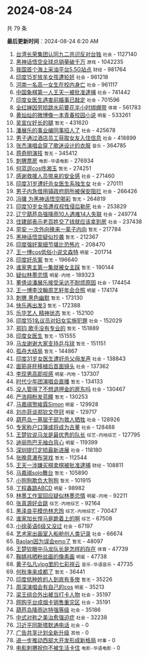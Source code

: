 # 2024-08-24

共 79 条


<!-- BEGIN -->

**最后更新时间**：2024-08-24 6:20 AM
1. [台湾长荣集团认同九二共识反对台独](https://m.weibo.cn/search?containerid=100103type%3D1%26t%3D10%26q%3D%23%E5%8F%B0%E6%B9%BE%E9%95%BF%E8%8D%A3%E9%9B%86%E5%9B%A2%E8%AE%A4%E5%90%8C%E4%B9%9D%E4%BA%8C%E5%85%B1%E8%AF%86%E5%8F%8D%E5%AF%B9%E5%8F%B0%E7%8B%AC%23&stream_entry_id=31&isnewpage=1&extparam=seat%3D1%26lcate%3D5001%26band_rank%3D1%26q%3D%2523%25E5%258F%25B0%25E6%25B9%25BE%25E9%2595%25BF%25E8%258D%25A3%25E9%259B%2586%25E5%259B%25A2%25E8%25AE%25A4%25E5%2590%258C%25E4%25B9%259D%25E4%25BA%258C%25E5%2585%25B1%25E8%25AF%2586%25E5%258F%258D%25E5%25AF%25B9%25E5%258F%25B0%25E7%258B%25AC%2523%26dgr%3D0%26filter_type%3Drealtimehot%26c_type%3D31%26flag%3D1%26pos%3D0%26cate%3D5001%26realpos%3D1%26stream_entry_id%3D31%26display_time%3D1724430463%26pre_seqid%3D1724430463811022822213) `社会` - 1127140
2. [黑神话悟空全球总销量破千万](https://m.weibo.cn/search?containerid=100103type%3D1%26t%3D10%26q%3D%23%E9%BB%91%E7%A5%9E%E8%AF%9D%E6%82%9F%E7%A9%BA%E5%85%A8%E7%90%83%E6%80%BB%E9%94%80%E9%87%8F%E7%A0%B4%E5%8D%83%E4%B8%87%23&stream_entry_id=31&isnewpage=1&extparam=seat%3D1%26lcate%3D5001%26band_rank%3D2%26q%3D%2523%25E9%25BB%2591%25E7%25A5%259E%25E8%25AF%259D%25E6%2582%259F%25E7%25A9%25BA%25E5%2585%25A8%25E7%2590%2583%25E6%2580%25BB%25E9%2594%2580%25E9%2587%258F%25E7%25A0%25B4%25E5%258D%2583%25E4%25B8%2587%2523%26dgr%3D0%26filter_type%3Drealtimehot%26c_type%3D31%26flag%3D16%26pos%3D1%26cate%3D5001%26realpos%3D2%26stream_entry_id%3D31%26display_time%3D1724430463%26pre_seqid%3D1724430463811022822213) `游戏` - 1042235
3. [我国首个海上采油平台5.5G站点](https://m.weibo.cn/search?containerid=100103type%3D1%26t%3D10%26q%3D%23%E6%88%91%E5%9B%BD%E9%A6%96%E4%B8%AA%E6%B5%B7%E4%B8%8A%E9%87%87%E6%B2%B9%E5%B9%B3%E5%8F%B05.5G%E7%AB%99%E7%82%B9%23&stream_entry_id=31&isnewpage=1&extparam=seat%3D1%26lcate%3D5001%26band_rank%3D3%26q%3D%2523%25E6%2588%2591%25E5%259B%25BD%25E9%25A6%2596%25E4%25B8%25AA%25E6%25B5%25B7%25E4%25B8%258A%25E9%2587%2587%25E6%25B2%25B9%25E5%25B9%25B3%25E5%258F%25B05.5G%25E7%25AB%2599%25E7%2582%25B9%2523%26dgr%3D0%26filter_type%3Drealtimehot%26c_type%3D31%26flag%3D0%26pos%3D2%26cate%3D5001%26realpos%3D3%26stream_entry_id%3D31%26display_time%3D1724430463%26pre_seqid%3D1724430463811022822213) `财经` - 981764
4. [印度15岁放羊女孩遭轮奸](https://m.weibo.cn/search?containerid=100103type%3D1%26t%3D10%26q%3D%23%E5%8D%B0%E5%BA%A615%E5%B2%81%E6%94%BE%E7%BE%8A%E5%A5%B3%E5%AD%A9%E9%81%AD%E8%BD%AE%E5%A5%B8%23&stream_entry_id=31&isnewpage=1&extparam=seat%3D1%26lcate%3D5001%26band_rank%3D4%26q%3D%2523%25E5%258D%25B0%25E5%25BA%25A615%25E5%25B2%2581%25E6%2594%25BE%25E7%25BE%258A%25E5%25A5%25B3%25E5%25AD%25A9%25E9%2581%25AD%25E8%25BD%25AE%25E5%25A5%25B8%2523%26dgr%3D0%26filter_type%3Drealtimehot%26c_type%3D31%26flag%3D2%26pos%3D3%26cate%3D5001%26realpos%3D4%26stream_entry_id%3D31%26display_time%3D1724430463%26pre_seqid%3D1724430463811022822213) `社会` - 981218
5. [河南一名高一女生在校内身亡](https://m.weibo.cn/search?containerid=100103type%3D1%26t%3D10%26q%3D%23%E6%B2%B3%E5%8D%97%E4%B8%80%E5%90%8D%E9%AB%98%E4%B8%80%E5%A5%B3%E7%94%9F%E5%9C%A8%E6%A0%A1%E5%86%85%E8%BA%AB%E4%BA%A1%23&stream_entry_id=31&isnewpage=1&extparam=seat%3D1%26lcate%3D5001%26band_rank%3D5%26q%3D%2523%25E6%25B2%25B3%25E5%258D%2597%25E4%25B8%2580%25E5%2590%258D%25E9%25AB%2598%25E4%25B8%2580%25E5%25A5%25B3%25E7%2594%259F%25E5%259C%25A8%25E6%25A0%25A1%25E5%2586%2585%25E8%25BA%25AB%25E4%25BA%25A1%2523%26dgr%3D0%26filter_type%3Drealtimehot%26c_type%3D31%26flag%3D2%26pos%3D4%26cate%3D5001%26realpos%3D5%26stream_entry_id%3D31%26display_time%3D1724430463%26pre_seqid%3D1724430463811022822213) `社会` - 961117
6. [中国象棋第一人王天一被批准逮捕](https://m.weibo.cn/search?containerid=100103type%3D1%26t%3D10%26q%3D%23%E4%B8%AD%E5%9B%BD%E8%B1%A1%E6%A3%8B%E7%AC%AC%E4%B8%80%E4%BA%BA%E7%8E%8B%E5%A4%A9%E4%B8%80%E8%A2%AB%E6%89%B9%E5%87%86%E9%80%AE%E6%8D%95%23&stream_entry_id=31&isnewpage=1&extparam=seat%3D1%26lcate%3D5001%26band_rank%3D11%26q%3D%2523%25E4%25B8%25AD%25E5%259B%25BD%25E8%25B1%25A1%25E6%25A3%258B%25E7%25AC%25AC%25E4%25B8%2580%25E4%25BA%25BA%25E7%258E%258B%25E5%25A4%25A9%25E4%25B8%2580%25E8%25A2%25AB%25E6%2589%25B9%25E5%2587%2586%25E9%2580%25AE%25E6%258D%2595%2523%26dgr%3D0%26filter_type%3Drealtimehot%26c_type%3D31%26flag%3D1%26pos%3D10%26cate%3D5001%26realpos%3D11%26stream_entry_id%3D31%26display_time%3D1724430463%26pre_seqid%3D1724430463811022822213) `社会` - 741442
7. [印度女医生遇害前婚事已敲定](https://m.weibo.cn/search?containerid=100103type%3D1%26t%3D10%26q%3D%23%E5%8D%B0%E5%BA%A6%E5%A5%B3%E5%8C%BB%E7%94%9F%E9%81%87%E5%AE%B3%E5%89%8D%E5%A9%9A%E4%BA%8B%E5%B7%B2%E6%95%B2%E5%AE%9A%23&stream_entry_id=31&isnewpage=1&extparam=seat%3D1%26lcate%3D5001%26band_rank%3D6%26q%3D%2523%25E5%258D%25B0%25E5%25BA%25A6%25E5%25A5%25B3%25E5%258C%25BB%25E7%2594%259F%25E9%2581%2587%25E5%25AE%25B3%25E5%2589%258D%25E5%25A9%259A%25E4%25BA%258B%25E5%25B7%25B2%25E6%2595%25B2%25E5%25AE%259A%2523%26dgr%3D0%26filter_type%3Drealtimehot%26c_type%3D31%26flag%3D2%26pos%3D5%26cate%3D5001%26realpos%3D6%26stream_entry_id%3D31%26display_time%3D1724430463%26pre_seqid%3D1724430463811022822213) `社会` - 701596
8. [全红婵因劳损跳水前要花半小时绑绷带](https://m.weibo.cn/search?containerid=100103type%3D1%26t%3D10%26q%3D%23%E5%85%A8%E7%BA%A2%E5%A9%B5%E5%9B%A0%E5%8A%B3%E6%8D%9F%E8%B7%B3%E6%B0%B4%E5%89%8D%E8%A6%81%E8%8A%B1%E5%8D%8A%E5%B0%8F%E6%97%B6%E7%BB%91%E7%BB%B7%E5%B8%A6%23&stream_entry_id=31&isnewpage=1&extparam=seat%3D1%26lcate%3D5001%26band_rank%3D7%26q%3D%2523%25E5%2585%25A8%25E7%25BA%25A2%25E5%25A9%25B5%25E5%259B%25A0%25E5%258A%25B3%25E6%258D%259F%25E8%25B7%25B3%25E6%25B0%25B4%25E5%2589%258D%25E8%25A6%2581%25E8%258A%25B1%25E5%258D%258A%25E5%25B0%258F%25E6%2597%25B6%25E7%25BB%2591%25E7%25BB%25B7%25E5%25B8%25A6%2523%26dgr%3D0%26filter_type%3Drealtimehot%26c_type%3D31%26flag%3D2%26pos%3D6%26cate%3D5001%26realpos%3D7%26stream_entry_id%3D31%26display_time%3D1724430463%26pre_seqid%3D1724430463811022822213) `体育` - 561783
9. [黄灿灿的微博像一本青春校园小说](https://m.weibo.cn/search?containerid=100103type%3D1%26t%3D10%26q%3D%23%E9%BB%84%E7%81%BF%E7%81%BF%E7%9A%84%E5%BE%AE%E5%8D%9A%E5%83%8F%E4%B8%80%E6%9C%AC%E9%9D%92%E6%98%A5%E6%A0%A1%E5%9B%AD%E5%B0%8F%E8%AF%B4%23&stream_entry_id=31&isnewpage=1&extparam=seat%3D1%26lcate%3D5001%26band_rank%3D8%26q%3D%2523%25E9%25BB%2584%25E7%2581%25BF%25E7%2581%25BF%25E7%259A%2584%25E5%25BE%25AE%25E5%258D%259A%25E5%2583%258F%25E4%25B8%2580%25E6%259C%25AC%25E9%259D%2592%25E6%2598%25A5%25E6%25A0%25A1%25E5%259B%25AD%25E5%25B0%258F%25E8%25AF%25B4%2523%26dgr%3D0%26filter_type%3Drealtimehot%26c_type%3D31%26flag%3D2%26pos%3D7%26cate%3D5001%26realpos%3D8%26stream_entry_id%3D31%26display_time%3D1724430463%26pre_seqid%3D1724430463811022822213) `明星` - 533261
10. [吴宣仪好长的腿](https://m.weibo.cn/search?containerid=100103type%3D1%26t%3D10%26q%3D%E5%90%B4%E5%AE%A3%E4%BB%AA%E5%A5%BD%E9%95%BF%E7%9A%84%E8%85%BF&stream_entry_id=31&isnewpage=1&extparam=seat%3D1%26lcate%3D5001%26band_rank%3D9%26q%3D%25E5%2590%25B4%25E5%25AE%25A3%25E4%25BB%25AA%25E5%25A5%25BD%25E9%2595%25BF%25E7%259A%2584%25E8%2585%25BF%26dgr%3D0%26filter_type%3Drealtimehot%26c_type%3D31%26flag%3D2%26pos%3D8%26cate%3D5001%26realpos%3D9%26stream_entry_id%3D31%26display_time%3D1724430463%26pre_seqid%3D1724430463811022822213) `暂无` - 431620
11. [潘展乐的事业编同事招人了](https://m.weibo.cn/search?containerid=100103type%3D1%26t%3D10%26q%3D%23%E6%BD%98%E5%B1%95%E4%B9%90%E7%9A%84%E4%BA%8B%E4%B8%9A%E7%BC%96%E5%90%8C%E4%BA%8B%E6%8B%9B%E4%BA%BA%E4%BA%86%23&stream_entry_id=31&isnewpage=1&extparam=seat%3D1%26lcate%3D5001%26band_rank%3D10%26q%3D%2523%25E6%25BD%2598%25E5%25B1%2595%25E4%25B9%2590%25E7%259A%2584%25E4%25BA%258B%25E4%25B8%259A%25E7%25BC%2596%25E5%2590%258C%25E4%25BA%258B%25E6%258B%259B%25E4%25BA%25BA%25E4%25BA%2586%2523%26dgr%3D0%26filter_type%3Drealtimehot%26c_type%3D31%26flag%3D32768%26pos%3D9%26cate%3D5001%26realpos%3D10%26stream_entry_id%3D31%26display_time%3D1724430463%26pre_seqid%3D1724430463811022822213) `社会` - 425678
12. [男子通过酒店员工获取女友入住信息](https://m.weibo.cn/search?containerid=100103type%3D1%26t%3D10%26q%3D%23%E7%94%B7%E5%AD%90%E9%80%9A%E8%BF%87%E9%85%92%E5%BA%97%E5%91%98%E5%B7%A5%E8%8E%B7%E5%8F%96%E5%A5%B3%E5%8F%8B%E5%85%A5%E4%BD%8F%E4%BF%A1%E6%81%AF%23&stream_entry_id=31&isnewpage=1&extparam=seat%3D1%26lcate%3D5001%26band_rank%3D12%26q%3D%2523%25E7%2594%25B7%25E5%25AD%2590%25E9%2580%259A%25E8%25BF%2587%25E9%2585%2592%25E5%25BA%2597%25E5%2591%2598%25E5%25B7%25A5%25E8%258E%25B7%25E5%258F%2596%25E5%25A5%25B3%25E5%258F%258B%25E5%2585%25A5%25E4%25BD%258F%25E4%25BF%25A1%25E6%2581%25AF%2523%26dgr%3D0%26filter_type%3Drealtimehot%26c_type%3D31%26flag%3D1%26pos%3D11%26cate%3D5001%26realpos%3D12%26stream_entry_id%3D31%26display_time%3D1724430463%26pre_seqid%3D1724430463811022822213) `社会` - 418899
13. [张杰演唱会穿了歌迷设计的衣服](https://m.weibo.cn/search?containerid=100103type%3D1%26t%3D10%26q%3D%23%E5%BC%A0%E6%9D%B0%E6%BC%94%E5%94%B1%E4%BC%9A%E7%A9%BF%E4%BA%86%E6%AD%8C%E8%BF%B7%E8%AE%BE%E8%AE%A1%E7%9A%84%E8%A1%A3%E6%9C%8D%23&stream_entry_id=31&isnewpage=1&extparam=seat%3D1%26lcate%3D5001%26band_rank%3D13%26q%3D%2523%25E5%25BC%25A0%25E6%259D%25B0%25E6%25BC%2594%25E5%2594%25B1%25E4%25BC%259A%25E7%25A9%25BF%25E4%25BA%2586%25E6%25AD%258C%25E8%25BF%25B7%25E8%25AE%25BE%25E8%25AE%25A1%25E7%259A%2584%25E8%25A1%25A3%25E6%259C%258D%2523%26dgr%3D0%26filter_type%3Drealtimehot%26c_type%3D31%26flag%3D1%26pos%3D12%26cate%3D5001%26realpos%3D13%26stream_entry_id%3D31%26display_time%3D1724430463%26pre_seqid%3D1724430463811022822213) `音乐` - 364785
14. [蒋奇明演技](https://m.weibo.cn/search?containerid=100103type%3D1%26t%3D10%26q%3D%E8%92%8B%E5%A5%87%E6%98%8E%E6%BC%94%E6%8A%80&stream_entry_id=31&isnewpage=1&extparam=seat%3D1%26lcate%3D5001%26band_rank%3D14%26q%3D%25E8%2592%258B%25E5%25A5%2587%25E6%2598%258E%25E6%25BC%2594%25E6%258A%2580%26dgr%3D0%26filter_type%3Drealtimehot%26c_type%3D31%26flag%3D1%26pos%3D13%26cate%3D5001%26realpos%3D14%26stream_entry_id%3D31%26display_time%3D1724430463%26pre_seqid%3D1724430463811022822213) `暂无` - 345412
15. [刺猬票房](https://m.weibo.cn/search?containerid=100103type%3D1%26t%3D10%26q%3D%E5%88%BA%E7%8C%AC%E7%A5%A8%E6%88%BF&stream_entry_id=31&isnewpage=1&extparam=seat%3D1%26lcate%3D5001%26band_rank%3D15%26q%3D%25E5%2588%25BA%25E7%258C%25AC%25E7%25A5%25A8%25E6%2588%25BF%26dgr%3D0%26filter_type%3Drealtimehot%26c_type%3D31%26flag%3D0%26pos%3D14%26cate%3D5001%26realpos%3D15%26stream_entry_id%3D31%26display_time%3D1724430463%26pre_seqid%3D1724430463811022822213) `电影-华语电影` - 276934
16. [何蓝逗cos佟湘玉](https://m.weibo.cn/search?containerid=100103type%3D1%26t%3D10%26q%3D%E4%BD%95%E8%93%9D%E9%80%97cos%E4%BD%9F%E6%B9%98%E7%8E%89&stream_entry_id=31&isnewpage=1&extparam=seat%3D1%26lcate%3D5001%26band_rank%3D16%26q%3D%25E4%25BD%2595%25E8%2593%259D%25E9%2580%2597cos%25E4%25BD%259F%25E6%25B9%2598%25E7%258E%2589%26dgr%3D0%26filter_type%3Drealtimehot%26c_type%3D31%26flag%3D0%26pos%3D15%26cate%3D5001%26realpos%3D16%26stream_entry_id%3D31%26display_time%3D1724430463%26pre_seqid%3D1724430463811022822213) `暂无` - 274251
17. [感谢救援人员带来的安全感](https://m.weibo.cn/search?containerid=100103type%3D1%26t%3D10%26q%3D%23%E6%84%9F%E8%B0%A2%E6%95%91%E6%8F%B4%E4%BA%BA%E5%91%98%E5%B8%A6%E6%9D%A5%E7%9A%84%E5%AE%89%E5%85%A8%E6%84%9F%23&stream_entry_id=31&isnewpage=1&extparam=seat%3D1%26lcate%3D5001%26band_rank%3D3%26q%3D%2523%25E6%2584%259F%25E8%25B0%25A2%25E6%2595%2591%25E6%258F%25B4%25E4%25BA%25BA%25E5%2591%2598%25E5%25B8%25A6%25E6%259D%25A5%25E7%259A%2584%25E5%25AE%2589%25E5%2585%25A8%25E6%2584%259F%2523%26dgr%3D0%26filter_type%3Drealtimehot%26c_type%3D31%26flag%3D0%26pos%3D2%26cate%3D5001%26realpos%3D3%26stream_entry_id%3D31%26display_time%3D1724437685%26pre_seqid%3D17244376859470047689) `社会` - 271460
18. [印度31岁遭奸杀女医生系独生女](https://m.weibo.cn/search?containerid=100103type%3D1%26t%3D10%26q%3D%23%E5%8D%B0%E5%BA%A631%E5%B2%81%E9%81%AD%E5%A5%B8%E6%9D%80%E5%A5%B3%E5%8C%BB%E7%94%9F%E7%B3%BB%E7%8B%AC%E7%94%9F%E5%A5%B3%23&stream_entry_id=31&isnewpage=1&extparam=seat%3D1%26lcate%3D5001%26band_rank%3D32%26q%3D%2523%25E5%258D%25B0%25E5%25BA%25A631%25E5%25B2%2581%25E9%2581%25AD%25E5%25A5%25B8%25E6%259D%2580%25E5%25A5%25B3%25E5%258C%25BB%25E7%2594%259F%25E7%25B3%25BB%25E7%258B%25AC%25E7%2594%259F%25E5%25A5%25B3%2523%26dgr%3D0%26filter_type%3Drealtimehot%26c_type%3D31%26flag%3D1%26pos%3D31%26cate%3D5001%26realpos%3D32%26stream_entry_id%3D31%26display_time%3D1724430463%26pre_seqid%3D1724430463811022822213) `社会` - 270111
19. [男子内急借用镇政府厕所被保安阻拦](https://m.weibo.cn/search?containerid=100103type%3D1%26t%3D10%26q%3D%23%E7%94%B7%E5%AD%90%E5%86%85%E6%80%A5%E5%80%9F%E7%94%A8%E9%95%87%E6%94%BF%E5%BA%9C%E5%8E%95%E6%89%80%E8%A2%AB%E4%BF%9D%E5%AE%89%E9%98%BB%E6%8B%A6%23&stream_entry_id=31&isnewpage=1&extparam=seat%3D1%26lcate%3D5001%26band_rank%3D17%26q%3D%2523%25E7%2594%25B7%25E5%25AD%2590%25E5%2586%2585%25E6%2580%25A5%25E5%2580%259F%25E7%2594%25A8%25E9%2595%2587%25E6%2594%25BF%25E5%25BA%259C%25E5%258E%2595%25E6%2589%2580%25E8%25A2%25AB%25E4%25BF%259D%25E5%25AE%2589%25E9%2598%25BB%25E6%258B%25A6%2523%26dgr%3D0%26filter_type%3Drealtimehot%26c_type%3D31%26flag%3D0%26pos%3D16%26cate%3D5001%26realpos%3D17%26stream_entry_id%3D31%26display_time%3D1724430463%26pre_seqid%3D1724430463811022822213) `社会` - 266426
20. [冯骥 为黑神话悟空喝彩](https://m.weibo.cn/search?containerid=100103type%3D1%26t%3D10%26q%3D%E5%86%AF%E9%AA%A5+%E4%B8%BA%E9%BB%91%E7%A5%9E%E8%AF%9D%E6%82%9F%E7%A9%BA%E5%96%9D%E5%BD%A9&stream_entry_id=31&isnewpage=1&extparam=seat%3D1%26lcate%3D5001%26band_rank%3D31%26q%3D%25E5%2586%25AF%25E9%25AA%25A5%2520%25E4%25B8%25BA%25E9%25BB%2591%25E7%25A5%259E%25E8%25AF%259D%25E6%2582%259F%25E7%25A9%25BA%25E5%2596%259D%25E5%25BD%25A9%26dgr%3D0%26filter_type%3Drealtimehot%26c_type%3D31%26flag%3D1%26pos%3D30%26cate%3D5001%26realpos%3D31%26stream_entry_id%3D31%26display_time%3D1724430463%26pre_seqid%3D1724430463811022822213) `暂无` - 264819
21. [印度10岁女孩遭叔叔性侵后勒死](https://m.weibo.cn/search?containerid=100103type%3D1%26t%3D10%26q%3D%23%E5%8D%B0%E5%BA%A610%E5%B2%81%E5%A5%B3%E5%AD%A9%E9%81%AD%E5%8F%94%E5%8F%94%E6%80%A7%E4%BE%B5%E5%90%8E%E5%8B%92%E6%AD%BB%23&stream_entry_id=31&isnewpage=1&extparam=seat%3D1%26lcate%3D5001%26band_rank%3D18%26q%3D%2523%25E5%258D%25B0%25E5%25BA%25A610%25E5%25B2%2581%25E5%25A5%25B3%25E5%25AD%25A9%25E9%2581%25AD%25E5%258F%2594%25E5%258F%2594%25E6%2580%25A7%25E4%25BE%25B5%25E5%2590%258E%25E5%258B%2592%25E6%25AD%25BB%2523%26dgr%3D0%26filter_type%3Drealtimehot%26c_type%3D31%26flag%3D0%26pos%3D17%26cate%3D5001%26realpos%3D18%26stream_entry_id%3D31%26display_time%3D1724430463%26pre_seqid%3D1724430463811022822213) `社会` - 253829
22. [辽宁葫芦岛强降雨10人遇难14人失联](https://m.weibo.cn/search?containerid=100103type%3D1%26t%3D10%26q%3D%23%E8%BE%BD%E5%AE%81%E8%91%AB%E8%8A%A6%E5%B2%9B%E5%BC%BA%E9%99%8D%E9%9B%A810%E4%BA%BA%E9%81%87%E9%9A%BE14%E4%BA%BA%E5%A4%B1%E8%81%94%23&stream_entry_id=31&isnewpage=1&extparam=seat%3D1%26lcate%3D5001%26band_rank%3D19%26q%3D%2523%25E8%25BE%25BD%25E5%25AE%2581%25E8%2591%25AB%25E8%258A%25A6%25E5%25B2%259B%25E5%25BC%25BA%25E9%2599%258D%25E9%259B%25A810%25E4%25BA%25BA%25E9%2581%2587%25E9%259A%25BE14%25E4%25BA%25BA%25E5%25A4%25B1%25E8%2581%2594%2523%26dgr%3D0%26filter_type%3Drealtimehot%26c_type%3D31%26flag%3D0%26pos%3D18%26cate%3D5001%26realpos%3D19%26stream_entry_id%3D31%26display_time%3D1724430463%26pre_seqid%3D1724430463811022822213) `社会` - 249774
23. [住建部表示老百姓交了钱就应该拿到房](https://m.weibo.cn/search?containerid=100103type%3D1%26t%3D10%26q%3D%23%E4%BD%8F%E5%BB%BA%E9%83%A8%E8%A1%A8%E7%A4%BA%E8%80%81%E7%99%BE%E5%A7%93%E4%BA%A4%E4%BA%86%E9%92%B1%E5%B0%B1%E5%BA%94%E8%AF%A5%E6%8B%BF%E5%88%B0%E6%88%BF%23&stream_entry_id=31&isnewpage=1&extparam=seat%3D1%26lcate%3D5001%26q%3D%2523%25E4%25BD%258F%25E5%25BB%25BA%25E9%2583%25A8%25E8%25A1%25A8%25E7%25A4%25BA%25E8%2580%2581%25E7%2599%25BE%25E5%25A7%2593%25E4%25BA%25A4%25E4%25BA%2586%25E9%2592%25B1%25E5%25B0%25B1%25E5%25BA%2594%25E8%25AF%25A5%25E6%258B%25BF%25E5%2588%25B0%25E6%2588%25BF%2523%26dgr%3D0%26realpos%3D14%26c_type%3D31%26flag%3D1%26cate%3D5001%26pos%3D14%26filter_type%3Drealtimehot%26band_rank%3D14%26stream_entry_id%3D31%26display_time%3D1724433517%26pre_seqid%3D1724433517750022972125) `社会` - 237438
24. [早安 一次外向换来一辈子内向](https://m.weibo.cn/search?containerid=100103type%3D1%26t%3D10%26q%3D%E6%97%A9%E5%AE%89+%E4%B8%80%E6%AC%A1%E5%A4%96%E5%90%91%E6%8D%A2%E6%9D%A5%E4%B8%80%E8%BE%88%E5%AD%90%E5%86%85%E5%90%91&stream_entry_id=31&isnewpage=1&extparam=seat%3D1%26lcate%3D5001%26band_rank%3D20%26q%3D%25E6%2597%25A9%25E5%25AE%2589%2520%25E4%25B8%2580%25E6%25AC%25A1%25E5%25A4%2596%25E5%2590%2591%25E6%258D%25A2%25E6%259D%25A5%25E4%25B8%2580%25E8%25BE%2588%25E5%25AD%2590%25E5%2586%2585%25E5%2590%2591%26dgr%3D0%26filter_type%3Drealtimehot%26c_type%3D31%26flag%3D1%26pos%3D19%26cate%3D5001%26realpos%3D20%26stream_entry_id%3D31%26display_time%3D1724430463%26pre_seqid%3D1724430463811022822213) `暂无` - 217784
25. [黑神话悟空疑似抄袭](https://m.weibo.cn/search?containerid=100103type%3D1%26t%3D10%26q%3D%E9%BB%91%E7%A5%9E%E8%AF%9D%E6%82%9F%E7%A9%BA%E7%96%91%E4%BC%BC%E6%8A%84%E8%A2%AD&stream_entry_id=31&isnewpage=1&extparam=seat%3D1%26lcate%3D5001%26band_rank%3D21%26q%3D%25E9%25BB%2591%25E7%25A5%259E%25E8%25AF%259D%25E6%2582%259F%25E7%25A9%25BA%25E7%2596%2591%25E4%25BC%25BC%25E6%258A%2584%25E8%25A2%25AD%26dgr%3D0%26filter_type%3Drealtimehot%26c_type%3D31%26flag%3D2%26pos%3D20%26cate%3D5001%26realpos%3D21%26stream_entry_id%3D31%26display_time%3D1724430463%26pre_seqid%3D1724430463811022822213) `暂无` - 212367
26. [印度强奸案细节堪比恐怖片](https://m.weibo.cn/search?containerid=100103type%3D1%26t%3D10%26q%3D%E5%8D%B0%E5%BA%A6%E5%BC%BA%E5%A5%B8%E6%A1%88%E7%BB%86%E8%8A%82%E5%A0%AA%E6%AF%94%E6%81%90%E6%80%96%E7%89%87&stream_entry_id=31&isnewpage=1&extparam=seat%3D1%26lcate%3D5001%26band_rank%3D22%26q%3D%25E5%258D%25B0%25E5%25BA%25A6%25E5%25BC%25BA%25E5%25A5%25B8%25E6%25A1%2588%25E7%25BB%2586%25E8%258A%2582%25E5%25A0%25AA%25E6%25AF%2594%25E6%2581%2590%25E6%2580%2596%25E7%2589%2587%26dgr%3D0%26filter_type%3Drealtimehot%26c_type%3D31%26flag%3D2%26pos%3D21%26cate%3D5001%26realpos%3D22%26stream_entry_id%3D31%26display_time%3D1724430463%26pre_seqid%3D1724430463811022822213)  - 208470
27. [王一博cos低俗小说文森特](https://m.weibo.cn/search?containerid=100103type%3D1%26t%3D10%26q%3D%23%E7%8E%8B%E4%B8%80%E5%8D%9Acos%E4%BD%8E%E4%BF%97%E5%B0%8F%E8%AF%B4%E6%96%87%E6%A3%AE%E7%89%B9%23&stream_entry_id=31&isnewpage=1&extparam=seat%3D1%26lcate%3D5001%26band_rank%3D23%26q%3D%2523%25E7%258E%258B%25E4%25B8%2580%25E5%258D%259Acos%25E4%25BD%258E%25E4%25BF%2597%25E5%25B0%258F%25E8%25AF%25B4%25E6%2596%2587%25E6%25A3%25AE%25E7%2589%25B9%2523%26dgr%3D0%26filter_type%3Drealtimehot%26c_type%3D31%26flag%3D0%26pos%3D22%26cate%3D5001%26realpos%3D23%26stream_entry_id%3D31%26display_time%3D1724430463%26pre_seqid%3D1724430463811022822213) `明星` - 201714
28. [印度奸杀案](https://m.weibo.cn/search?containerid=100103type%3D1%26t%3D10%26q%3D%E5%8D%B0%E5%BA%A6%E5%A5%B8%E6%9D%80%E6%A1%88&stream_entry_id=31&isnewpage=1&extparam=seat%3D1%26lcate%3D5001%26band_rank%3D24%26q%3D%25E5%258D%25B0%25E5%25BA%25A6%25E5%25A5%25B8%25E6%259D%2580%25E6%25A1%2588%26dgr%3D0%26filter_type%3Drealtimehot%26c_type%3D31%26flag%3D0%26pos%3D23%26cate%3D5001%26realpos%3D24%26stream_entry_id%3D31%26display_time%3D1724430463%26pre_seqid%3D1724430463811022822213) `暂无` - 196640
29. [谁家男主第一集就被女主踩](https://m.weibo.cn/search?containerid=100103type%3D1%26t%3D10%26q%3D%E8%B0%81%E5%AE%B6%E7%94%B7%E4%B8%BB%E7%AC%AC%E4%B8%80%E9%9B%86%E5%B0%B1%E8%A2%AB%E5%A5%B3%E4%B8%BB%E8%B8%A9&stream_entry_id=31&isnewpage=1&extparam=seat%3D1%26lcate%3D5001%26band_rank%3D25%26q%3D%25E8%25B0%2581%25E5%25AE%25B6%25E7%2594%25B7%25E4%25B8%25BB%25E7%25AC%25AC%25E4%25B8%2580%25E9%259B%2586%25E5%25B0%25B1%25E8%25A2%25AB%25E5%25A5%25B3%25E4%25B8%25BB%25E8%25B8%25A9%26dgr%3D0%26filter_type%3Drealtimehot%26c_type%3D31%26flag%3D1%26pos%3D24%26cate%3D5001%26realpos%3D25%26stream_entry_id%3D31%26display_time%3D1724430463%26pre_seqid%3D1724430463811022822213) `暂无` - 190144
30. [疑似林墨恋情](https://m.weibo.cn/search?containerid=100103type%3D1%26t%3D10%26q%3D%23%E7%96%91%E4%BC%BC%E6%9E%97%E5%A2%A8%E6%81%8B%E6%83%85%23&stream_entry_id=31&isnewpage=1&extparam=seat%3D1%26lcate%3D5001%26band_rank%3D26%26q%3D%2523%25E7%2596%2591%25E4%25BC%25BC%25E6%259E%2597%25E5%25A2%25A8%25E6%2581%258B%25E6%2583%2585%2523%26dgr%3D0%26filter_type%3Drealtimehot%26c_type%3D31%26flag%3D0%26pos%3D25%26cate%3D5001%26realpos%3D26%26stream_entry_id%3D31%26display_time%3D1724430463%26pre_seqid%3D1724430463811022822213) `明星-内地` - 189323
31. [董倩谈潘展乐接受采访不耐烦原因](https://m.weibo.cn/search?containerid=100103type%3D1%26t%3D10%26q%3D%23%E8%91%A3%E5%80%A9%E8%B0%88%E6%BD%98%E5%B1%95%E4%B9%90%E6%8E%A5%E5%8F%97%E9%87%87%E8%AE%BF%E4%B8%8D%E8%80%90%E7%83%A6%E5%8E%9F%E5%9B%A0%23&stream_entry_id=31&isnewpage=1&extparam=seat%3D1%26lcate%3D5001%26band_rank%3D27%26q%3D%2523%25E8%2591%25A3%25E5%2580%25A9%25E8%25B0%2588%25E6%25BD%2598%25E5%25B1%2595%25E4%25B9%2590%25E6%258E%25A5%25E5%258F%2597%25E9%2587%2587%25E8%25AE%25BF%25E4%25B8%258D%25E8%2580%2590%25E7%2583%25A6%25E5%258E%259F%25E5%259B%25A0%2523%26dgr%3D0%26filter_type%3Drealtimehot%26c_type%3D31%26flag%3D0%26pos%3D26%26cate%3D5001%26realpos%3D27%26stream_entry_id%3D31%26display_time%3D1724430463%26pre_seqid%3D1724430463811022822213) `社会` - 174454
32. [王一博李汶翰周艺轩年会合照](https://m.weibo.cn/search?containerid=100103type%3D1%26t%3D10%26q%3D%23%E7%8E%8B%E4%B8%80%E5%8D%9A%E6%9D%8E%E6%B1%B6%E7%BF%B0%E5%91%A8%E8%89%BA%E8%BD%A9%E5%B9%B4%E4%BC%9A%E5%90%88%E7%85%A7%23&stream_entry_id=31&isnewpage=1&extparam=seat%3D1%26lcate%3D5001%26band_rank%3D28%26q%3D%2523%25E7%258E%258B%25E4%25B8%2580%25E5%258D%259A%25E6%259D%258E%25E6%25B1%25B6%25E7%25BF%25B0%25E5%2591%25A8%25E8%2589%25BA%25E8%25BD%25A9%25E5%25B9%25B4%25E4%25BC%259A%25E5%2590%2588%25E7%2585%25A7%2523%26dgr%3D0%26filter_type%3Drealtimehot%26c_type%3D31%26flag%3D0%26pos%3D27%26cate%3D5001%26realpos%3D28%26stream_entry_id%3D31%26display_time%3D1724430463%26pre_seqid%3D1724430463811022822213) `明星` - 174174
33. [刺猬 黑色幽默](https://m.weibo.cn/search?containerid=100103type%3D1%26t%3D10%26q%3D%E5%88%BA%E7%8C%AC+%E9%BB%91%E8%89%B2%E5%B9%BD%E9%BB%98&stream_entry_id=31&isnewpage=1&extparam=seat%3D1%26lcate%3D5001%26band_rank%3D29%26q%3D%25E5%2588%25BA%25E7%258C%25AC%2520%25E9%25BB%2591%25E8%2589%25B2%25E5%25B9%25BD%25E9%25BB%2598%26dgr%3D0%26filter_type%3Drealtimehot%26c_type%3D31%26flag%3D0%26pos%3D28%26cate%3D5001%26realpos%3D29%26stream_entry_id%3D31%26display_time%3D1724430463%26pre_seqid%3D1724430463811022822213) `暂无` - 173130
34. [快乐再出发3](https://m.weibo.cn/search?containerid=100103type%3D1%26t%3D10%26q%3D%23%E5%BF%AB%E4%B9%90%E5%86%8D%E5%87%BA%E5%8F%913%23&stream_entry_id=31&isnewpage=1&extparam=seat%3D1%26lcate%3D5001%26band_rank%3D30%26q%3D%2523%25E5%25BF%25AB%25E4%25B9%2590%25E5%2586%258D%25E5%2587%25BA%25E5%258F%25913%2523%26dgr%3D0%26filter_type%3Drealtimehot%26c_type%3D31%26flag%3D1%26pos%3D29%26cate%3D5001%26realpos%3D30%26stream_entry_id%3D31%26display_time%3D1724430463%26pre_seqid%3D1724430463811022822213) `暂无` - 172388
35. [乐华艺人 精神状态](https://m.weibo.cn/search?containerid=100103type%3D1%26t%3D10%26q%3D%E4%B9%90%E5%8D%8E%E8%89%BA%E4%BA%BA+%E7%B2%BE%E7%A5%9E%E7%8A%B6%E6%80%81&stream_entry_id=31&isnewpage=1&extparam=seat%3D1%26lcate%3D5001%26band_rank%3D33%26q%3D%25E4%25B9%2590%25E5%258D%258E%25E8%2589%25BA%25E4%25BA%25BA%2520%25E7%25B2%25BE%25E7%25A5%259E%25E7%258A%25B6%25E6%2580%2581%26dgr%3D0%26filter_type%3Drealtimehot%26c_type%3D31%26flag%3D0%26pos%3D32%26cate%3D5001%26realpos%3D33%26stream_entry_id%3D31%26display_time%3D1724430463%26pre_seqid%3D1724430463811022822213) `暂无` - 152100
36. [印度151名议员对妇女实施犯罪](https://m.weibo.cn/search?containerid=100103type%3D1%26t%3D10%26q%3D%23%E5%8D%B0%E5%BA%A6151%E5%90%8D%E8%AE%AE%E5%91%98%E5%AF%B9%E5%A6%87%E5%A5%B3%E5%AE%9E%E6%96%BD%E7%8A%AF%E7%BD%AA%23&stream_entry_id=31&isnewpage=1&extparam=seat%3D1%26lcate%3D5001%26band_rank%3D34%26q%3D%2523%25E5%258D%25B0%25E5%25BA%25A6151%25E5%2590%258D%25E8%25AE%25AE%25E5%2591%2598%25E5%25AF%25B9%25E5%25A6%2587%25E5%25A5%25B3%25E5%25AE%259E%25E6%2596%25BD%25E7%258A%25AF%25E7%25BD%25AA%2523%26dgr%3D0%26filter_type%3Drealtimehot%26c_type%3D31%26flag%3D0%26pos%3D33%26cate%3D5001%26realpos%3D34%26stream_entry_id%3D31%26display_time%3D1724430463%26pre_seqid%3D1724430463811022822213) `社会` - 152029
37. [郑钧 歌手没有专业的](https://m.weibo.cn/search?containerid=100103type%3D1%26t%3D10%26q%3D%E9%83%91%E9%92%A7+%E6%AD%8C%E6%89%8B%E6%B2%A1%E6%9C%89%E4%B8%93%E4%B8%9A%E7%9A%84&stream_entry_id=31&isnewpage=1&extparam=seat%3D1%26lcate%3D5001%26band_rank%3D35%26q%3D%25E9%2583%2591%25E9%2592%25A7%2520%25E6%25AD%258C%25E6%2589%258B%25E6%25B2%25A1%25E6%259C%2589%25E4%25B8%2593%25E4%25B8%259A%25E7%259A%2584%26dgr%3D0%26filter_type%3Drealtimehot%26c_type%3D31%26flag%3D1%26pos%3D34%26cate%3D5001%26realpos%3D35%26stream_entry_id%3D31%26display_time%3D1724430463%26pre_seqid%3D1724430463811022822213) `暂无` - 151889
38. [印度女医生](https://m.weibo.cn/search?containerid=100103type%3D1%26t%3D10%26q%3D%E5%8D%B0%E5%BA%A6%E5%A5%B3%E5%8C%BB%E7%94%9F&stream_entry_id=31&isnewpage=1&extparam=seat%3D1%26lcate%3D5001%26band_rank%3D36%26q%3D%25E5%258D%25B0%25E5%25BA%25A6%25E5%25A5%25B3%25E5%258C%25BB%25E7%2594%259F%26dgr%3D0%26filter_type%3Drealtimehot%26c_type%3D31%26flag%3D0%26pos%3D35%26cate%3D5001%26realpos%3D36%26stream_entry_id%3D31%26display_time%3D1724430463%26pre_seqid%3D1724430463811022822213) `暂无` - 151555
39. [马龙谢谢大家支持乒乓球](https://m.weibo.cn/search?containerid=100103type%3D1%26t%3D10%26q%3D%23%E9%A9%AC%E9%BE%99%E8%B0%A2%E8%B0%A2%E5%A4%A7%E5%AE%B6%E6%94%AF%E6%8C%81%E4%B9%92%E4%B9%93%E7%90%83%23&stream_entry_id=31&isnewpage=1&extparam=seat%3D1%26lcate%3D5001%26band_rank%3D37%26q%3D%2523%25E9%25A9%25AC%25E9%25BE%2599%25E8%25B0%25A2%25E8%25B0%25A2%25E5%25A4%25A7%25E5%25AE%25B6%25E6%2594%25AF%25E6%258C%2581%25E4%25B9%2592%25E4%25B9%2593%25E7%2590%2583%2523%26dgr%3D0%26filter_type%3Drealtimehot%26c_type%3D31%26flag%3D1%26pos%3D36%26cate%3D5001%26realpos%3D37%26stream_entry_id%3D31%26display_time%3D1724430463%26pre_seqid%3D1724430463811022822213) `暂无` - 151151
40. [孤舟大结局](https://m.weibo.cn/search?containerid=100103type%3D1%26t%3D10%26q%3D%E5%AD%A4%E8%88%9F%E5%A4%A7%E7%BB%93%E5%B1%80&stream_entry_id=31&isnewpage=1&extparam=seat%3D1%26lcate%3D5001%26band_rank%3D38%26q%3D%25E5%25AD%25A4%25E8%2588%259F%25E5%25A4%25A7%25E7%25BB%2593%25E5%25B1%2580%26dgr%3D0%26filter_type%3Drealtimehot%26c_type%3D31%26flag%3D0%26pos%3D37%26cate%3D5001%26realpos%3D38%26stream_entry_id%3D31%26display_time%3D1724430463%26pre_seqid%3D1724430463811022822213) `暂无` - 144867
41. [印度31岁女医生遭奸杀父母发声](https://m.weibo.cn/search?containerid=100103type%3D1%26t%3D10%26q%3D%23%E5%8D%B0%E5%BA%A631%E5%B2%81%E5%A5%B3%E5%8C%BB%E7%94%9F%E9%81%AD%E5%A5%B8%E6%9D%80%E7%88%B6%E6%AF%8D%E5%8F%91%E5%A3%B0%23&stream_entry_id=31&isnewpage=1&extparam=seat%3D1%26lcate%3D5001%26band_rank%3D39%26q%3D%2523%25E5%258D%25B0%25E5%25BA%25A631%25E5%25B2%2581%25E5%25A5%25B3%25E5%258C%25BB%25E7%2594%259F%25E9%2581%25AD%25E5%25A5%25B8%25E6%259D%2580%25E7%2588%25B6%25E6%25AF%258D%25E5%258F%2591%25E5%25A3%25B0%2523%26dgr%3D0%26filter_type%3Drealtimehot%26c_type%3D31%26flag%3D0%26pos%3D38%26cate%3D5001%26realpos%3D39%26stream_entry_id%3D31%26display_time%3D1724430463%26pre_seqid%3D1724430463811022822213) `社会` - 138843
42. [面筋哥肝移植后首面镜头](https://m.weibo.cn/search?containerid=100103type%3D1%26t%3D10%26q%3D%23%E9%9D%A2%E7%AD%8B%E5%93%A5%E8%82%9D%E7%A7%BB%E6%A4%8D%E5%90%8E%E9%A6%96%E9%9D%A2%E9%95%9C%E5%A4%B4%23&stream_entry_id=31&isnewpage=1&extparam=seat%3D1%26lcate%3D5001%26q%3D%2523%25E9%259D%25A2%25E7%25AD%258B%25E5%2593%25A5%25E8%2582%259D%25E7%25A7%25BB%25E6%25A4%258D%25E5%2590%258E%25E9%25A6%2596%25E9%259D%25A2%25E9%2595%259C%25E5%25A4%25B4%2523%26dgr%3D0%26realpos%3D7%26c_type%3D31%26flag%3D1%26cate%3D5001%26pos%3D6%26filter_type%3Drealtimehot%26band_rank%3D7%26stream_entry_id%3D31%26display_time%3D1724451609%26pre_seqid%3D1724451609771016062151) `社会` - 137362
43. [李现男高即视感](https://m.weibo.cn/search?containerid=100103type%3D1%26t%3D10%26q%3D%E6%9D%8E%E7%8E%B0%E7%94%B7%E9%AB%98%E5%8D%B3%E8%A7%86%E6%84%9F&stream_entry_id=31&isnewpage=1&extparam=seat%3D1%26lcate%3D5001%26q%3D%25E6%259D%258E%25E7%258E%25B0%25E7%2594%25B7%25E9%25AB%2598%25E5%258D%25B3%25E8%25A7%2586%25E6%2584%259F%26dgr%3D0%26realpos%3D23%26c_type%3D31%26flag%3D1%26cate%3D5001%26pos%3D23%26filter_type%3Drealtimehot%26band_rank%3D23%26stream_entry_id%3D31%26display_time%3D1724433517%26pre_seqid%3D1724433517750022972125) `明星-内地` - 137307
44. [时代少年团演唱会直播](https://m.weibo.cn/search?containerid=100103type%3D1%26t%3D10%26q%3D%E6%97%B6%E4%BB%A3%E5%B0%91%E5%B9%B4%E5%9B%A2%E6%BC%94%E5%94%B1%E4%BC%9A%E7%9B%B4%E6%92%AD&stream_entry_id=31&isnewpage=1&extparam=seat%3D1%26lcate%3D5001%26band_rank%3D40%26q%3D%25E6%2597%25B6%25E4%25BB%25A3%25E5%25B0%2591%25E5%25B9%25B4%25E5%259B%25A2%25E6%25BC%2594%25E5%2594%25B1%25E4%25BC%259A%25E7%259B%25B4%25E6%2592%25AD%26dgr%3D0%26filter_type%3Drealtimehot%26c_type%3D31%26flag%3D0%26pos%3D39%26cate%3D5001%26realpos%3D40%26stream_entry_id%3D31%26display_time%3D1724430463%26pre_seqid%3D1724430463811022822213) `暂无` - 134133
45. [没人管得了不想退押金的房东吗](https://m.weibo.cn/search?containerid=100103type%3D1%26t%3D10%26q%3D%23%E6%B2%A1%E4%BA%BA%E7%AE%A1%E5%BE%97%E4%BA%86%E4%B8%8D%E6%83%B3%E9%80%80%E6%8A%BC%E9%87%91%E7%9A%84%E6%88%BF%E4%B8%9C%E5%90%97%23&stream_entry_id=31&isnewpage=1&extparam=seat%3D1%26lcate%3D5001%26band_rank%3D47%26q%3D%2523%25E6%25B2%25A1%25E4%25BA%25BA%25E7%25AE%25A1%25E5%25BE%2597%25E4%25BA%2586%25E4%25B8%258D%25E6%2583%25B3%25E9%2580%2580%25E6%258A%25BC%25E9%2587%2591%25E7%259A%2584%25E6%2588%25BF%25E4%25B8%259C%25E5%2590%2597%2523%26dgr%3D0%26filter_type%3Drealtimehot%26c_type%3D31%26flag%3D1%26pos%3D46%26cate%3D5001%26realpos%3D47%26stream_entry_id%3D31%26display_time%3D1724430463%26pre_seqid%3D1724430463811022822213) `社会` - 130467
46. [严浩翔粉发蓝瞳](https://m.weibo.cn/search?containerid=100103type%3D1%26t%3D10%26q%3D%E4%B8%A5%E6%B5%A9%E7%BF%94%E7%B2%89%E5%8F%91%E8%93%9D%E7%9E%B3&stream_entry_id=31&isnewpage=1&extparam=seat%3D1%26lcate%3D5001%26band_rank%3D41%26q%3D%25E4%25B8%25A5%25E6%25B5%25A9%25E7%25BF%2594%25E7%25B2%2589%25E5%258F%2591%25E8%2593%259D%25E7%259E%25B3%26dgr%3D0%26filter_type%3Drealtimehot%26c_type%3D31%26flag%3D0%26pos%3D40%26cate%3D5001%26realpos%3D41%26stream_entry_id%3D31%26display_time%3D1724430463%26pre_seqid%3D1724430463811022822213) `暂无` - 130253
47. [马嘉祺贺峻霖Simon](https://m.weibo.cn/search?containerid=100103type%3D1%26t%3D10%26q%3D%23%E9%A9%AC%E5%98%89%E7%A5%BA%E8%B4%BA%E5%B3%BB%E9%9C%96Simon%23&stream_entry_id=31&isnewpage=1&extparam=seat%3D1%26lcate%3D5001%26band_rank%3D42%26q%3D%2523%25E9%25A9%25AC%25E5%2598%2589%25E7%25A5%25BA%25E8%25B4%25BA%25E5%25B3%25BB%25E9%259C%2596Simon%2523%26dgr%3D0%26filter_type%3Drealtimehot%26c_type%3D31%26flag%3D0%26pos%3D41%26cate%3D5001%26realpos%3D42%26stream_entry_id%3D31%26display_time%3D1724430463%26pre_seqid%3D1724430463811022822213) `明星` - 129928
48. [刘亦菲谈郑钦文夺冠](https://m.weibo.cn/search?containerid=100103type%3D1%26t%3D10%26q%3D%23%E5%88%98%E4%BA%A6%E8%8F%B2%E8%B0%88%E9%83%91%E9%92%A6%E6%96%87%E5%A4%BA%E5%86%A0%23&stream_entry_id=31&isnewpage=1&extparam=seat%3D1%26lcate%3D5001%26band_rank%3D43%26q%3D%2523%25E5%2588%2598%25E4%25BA%25A6%25E8%258F%25B2%25E8%25B0%2588%25E9%2583%2591%25E9%2592%25A6%25E6%2596%2587%25E5%25A4%25BA%25E5%2586%25A0%2523%26dgr%3D0%26filter_type%3Drealtimehot%26c_type%3D31%26flag%3D0%26pos%3D42%26cate%3D5001%26realpos%3D43%26stream_entry_id%3D31%26display_time%3D1724430463%26pre_seqid%3D1724430463811022822213) `明星` - 129717
49. [葫芦岛一基层干部为救人牺牲](https://m.weibo.cn/search?containerid=100103type%3D1%26t%3D10%26q%3D%23%E8%91%AB%E8%8A%A6%E5%B2%9B%E4%B8%80%E5%9F%BA%E5%B1%82%E5%B9%B2%E9%83%A8%E4%B8%BA%E6%95%91%E4%BA%BA%E7%89%BA%E7%89%B2%23&stream_entry_id=31&isnewpage=1&extparam=seat%3D1%26lcate%3D5001%26band_rank%3D10%26q%3D%2523%25E8%2591%25AB%25E8%258A%25A6%25E5%25B2%259B%25E4%25B8%2580%25E5%259F%25BA%25E5%25B1%2582%25E5%25B9%25B2%25E9%2583%25A8%25E4%25B8%25BA%25E6%2595%2591%25E4%25BA%25BA%25E7%2589%25BA%25E7%2589%25B2%2523%26dgr%3D0%26filter_type%3Drealtimehot%26c_type%3D31%26flag%3D1%26pos%3D9%26cate%3D5001%26realpos%3D10%26stream_entry_id%3D31%26display_time%3D1724437685%26pre_seqid%3D17244376859470047689) `社会` - 128926
50. [专家称户口簿或将成为古董](https://m.weibo.cn/search?containerid=100103type%3D1%26t%3D10%26q%3D%23%E4%B8%93%E5%AE%B6%E7%A7%B0%E6%88%B7%E5%8F%A3%E7%B0%BF%E6%88%96%E5%B0%86%E6%88%90%E4%B8%BA%E5%8F%A4%E8%91%A3%23&stream_entry_id=31&isnewpage=1&extparam=seat%3D1%26lcate%3D5001%26band_rank%3D44%26q%3D%2523%25E4%25B8%2593%25E5%25AE%25B6%25E7%25A7%25B0%25E6%2588%25B7%25E5%258F%25A3%25E7%25B0%25BF%25E6%2588%2596%25E5%25B0%2586%25E6%2588%2590%25E4%25B8%25BA%25E5%258F%25A4%25E8%2591%25A3%2523%26dgr%3D0%26filter_type%3Drealtimehot%26c_type%3D31%26flag%3D0%26pos%3D43%26cate%3D5001%26realpos%3D44%26stream_entry_id%3D31%26display_time%3D1724430463%26pre_seqid%3D1724430463811022822213) `社会` - 128488
51. [王楚钦说马龙是最优秀的队长](https://m.weibo.cn/search?containerid=100103type%3D1%26t%3D10%26q%3D%23%E7%8E%8B%E6%A5%9A%E9%92%A6%E8%AF%B4%E9%A9%AC%E9%BE%99%E6%98%AF%E6%9C%80%E4%BC%98%E7%A7%80%E7%9A%84%E9%98%9F%E9%95%BF%23&stream_entry_id=31&isnewpage=1&extparam=seat%3D1%26lcate%3D5001%26band_rank%3D12%26q%3D%2523%25E7%258E%258B%25E6%25A5%259A%25E9%2592%25A6%25E8%25AF%25B4%25E9%25A9%25AC%25E9%25BE%2599%25E6%2598%25AF%25E6%259C%2580%25E4%25BC%2598%25E7%25A7%2580%25E7%259A%2584%25E9%2598%259F%25E9%2595%25BF%2523%26dgr%3D0%26filter_type%3Drealtimehot%26c_type%3D31%26flag%3D1%26pos%3D11%26cate%3D5001%26realpos%3D12%26stream_entry_id%3D31%26display_time%3D1724437685%26pre_seqid%3D17244376859470047689) `综艺-内地综艺` - 127795
52. [迪丽热巴无袖白背心](https://m.weibo.cn/search?containerid=100103type%3D1%26t%3D10%26q%3D%23%E8%BF%AA%E4%B8%BD%E7%83%AD%E5%B7%B4%E6%97%A0%E8%A2%96%E7%99%BD%E8%83%8C%E5%BF%83%23&stream_entry_id=31&isnewpage=1&extparam=seat%3D1%26lcate%3D5001%26band_rank%3D45%26q%3D%2523%25E8%25BF%25AA%25E4%25B8%25BD%25E7%2583%25AD%25E5%25B7%25B4%25E6%2597%25A0%25E8%25A2%2596%25E7%2599%25BD%25E8%2583%258C%25E5%25BF%2583%2523%26dgr%3D0%26filter_type%3Drealtimehot%26c_type%3D31%26flag%3D0%26pos%3D44%26cate%3D5001%26realpos%3D45%26stream_entry_id%3D31%26display_time%3D1724430463%26pre_seqid%3D1724430463811022822213) `明星` - 119399
53. [深圳提灯定损最新进展](https://m.weibo.cn/search?containerid=100103type%3D1%26t%3D10%26q%3D%23%E6%B7%B1%E5%9C%B3%E6%8F%90%E7%81%AF%E5%AE%9A%E6%8D%9F%E6%9C%80%E6%96%B0%E8%BF%9B%E5%B1%95%23&stream_entry_id=31&isnewpage=1&extparam=seat%3D1%26lcate%3D5001%26q%3D%2523%25E6%25B7%25B1%25E5%259C%25B3%25E6%258F%2590%25E7%2581%25AF%25E5%25AE%259A%25E6%258D%259F%25E6%259C%2580%25E6%2596%25B0%25E8%25BF%259B%25E5%25B1%2595%2523%26dgr%3D0%26realpos%3D34%26c_type%3D31%26flag%3D1%26cate%3D5001%26pos%3D34%26filter_type%3Drealtimehot%26band_rank%3D34%26stream_entry_id%3D31%26display_time%3D1724433517%26pre_seqid%3D1724433517750022972125) `社会` - 118180
54. [张晚意瀑布哭戏](https://m.weibo.cn/search?containerid=100103type%3D1%26t%3D10%26q%3D%E5%BC%A0%E6%99%9A%E6%84%8F%E7%80%91%E5%B8%83%E5%93%AD%E6%88%8F&stream_entry_id=31&isnewpage=1&extparam=seat%3D1%26lcate%3D5001%26band_rank%3D46%26q%3D%25E5%25BC%25A0%25E6%2599%259A%25E6%2584%258F%25E7%2580%2591%25E5%25B8%2583%25E5%2593%25AD%25E6%2588%258F%26dgr%3D0%26filter_type%3Drealtimehot%26c_type%3D31%26flag%3D1%26pos%3D45%26cate%3D5001%26realpos%3D46%26stream_entry_id%3D31%26display_time%3D1724430463%26pre_seqid%3D1724430463811022822213) `暂无` - 112544
55. [王天一涉嫌买棋卖棋被批准逮捕](https://m.weibo.cn/search?containerid=100103type%3D1%26t%3D10%26q%3D%23%E7%8E%8B%E5%A4%A9%E4%B8%80%E6%B6%89%E5%AB%8C%E4%B9%B0%E6%A3%8B%E5%8D%96%E6%A3%8B%E8%A2%AB%E6%89%B9%E5%87%86%E9%80%AE%E6%8D%95%23&stream_entry_id=31&isnewpage=1&extparam=seat%3D1%26lcate%3D5001%26band_rank%3D48%26q%3D%2523%25E7%258E%258B%25E5%25A4%25A9%25E4%25B8%2580%25E6%25B6%2589%25E5%25AB%258C%25E4%25B9%25B0%25E6%25A3%258B%25E5%258D%2596%25E6%25A3%258B%25E8%25A2%25AB%25E6%2589%25B9%25E5%2587%2586%25E9%2580%25AE%25E6%258D%2595%2523%26dgr%3D0%26filter_type%3Drealtimehot%26c_type%3D31%26flag%3D1%26pos%3D47%26cate%3D5001%26realpos%3D48%26stream_entry_id%3D31%26display_time%3D1724430463%26pre_seqid%3D1724430463811022822213) `财经` - 108811
56. [马嘉祺solo舞台](https://m.weibo.cn/search?containerid=100103type%3D1%26t%3D10%26q%3D%23%E9%A9%AC%E5%98%89%E7%A5%BAsolo%E8%88%9E%E5%8F%B0%23&stream_entry_id=31&isnewpage=1&extparam=seat%3D1%26lcate%3D5001%26band_rank%3D49%26q%3D%2523%25E9%25A9%25AC%25E5%2598%2589%25E7%25A5%25BAsolo%25E8%2588%259E%25E5%258F%25B0%2523%26dgr%3D0%26filter_type%3Drealtimehot%26c_type%3D31%26flag%3D0%26pos%3D48%26cate%3D5001%26realpos%3D49%26stream_entry_id%3D31%26display_time%3D1724430463%26pre_seqid%3D1724430463811022822213) `暂无` - 105890
57. [小狗狗欺负大狗狗](https://m.weibo.cn/search?containerid=100103type%3D1%26t%3D10%26q%3D%E5%B0%8F%E7%8B%97%E7%8B%97%E6%AC%BA%E8%B4%9F%E5%A4%A7%E7%8B%97%E7%8B%97&stream_entry_id=31&isnewpage=1&extparam=seat%3D1%26lcate%3D5001%26q%3D%25E5%25B0%258F%25E7%258B%2597%25E7%258B%2597%25E6%25AC%25BA%25E8%25B4%259F%25E5%25A4%25A7%25E7%258B%2597%25E7%258B%2597%26dgr%3D0%26realpos%3D37%26c_type%3D31%26flag%3D1%26cate%3D5001%26pos%3D37%26filter_type%3Drealtimehot%26band_rank%3D37%26stream_entry_id%3D31%26display_time%3D1724433517%26pre_seqid%3D1724433517750022972125) `暂无` - 101915
58. [丁程鑫跳ABCD](https://m.weibo.cn/search?containerid=100103type%3D1%26t%3D10%26q%3D%23%E4%B8%81%E7%A8%8B%E9%91%AB%E8%B7%B3ABCD%23&stream_entry_id=31&isnewpage=1&extparam=seat%3D1%26lcate%3D5001%26band_rank%3D50%26q%3D%2523%25E4%25B8%2581%25E7%25A8%258B%25E9%2591%25AB%25E8%25B7%25B3ABCD%2523%26dgr%3D0%26filter_type%3Drealtimehot%26c_type%3D31%26flag%3D0%26pos%3D49%26cate%3D5001%26realpos%3D50%26stream_entry_id%3D31%26display_time%3D1724430463%26pre_seqid%3D1724430463811022822213) `明星` - 98982
59. [林墨工作室回应疑似林墨恋情](https://m.weibo.cn/search?containerid=100103type%3D1%26t%3D10%26q%3D%23%E6%9E%97%E5%A2%A8%E5%B7%A5%E4%BD%9C%E5%AE%A4%E5%9B%9E%E5%BA%94%E7%96%91%E4%BC%BC%E6%9E%97%E5%A2%A8%E6%81%8B%E6%83%85%23&stream_entry_id=31&isnewpage=1&extparam=seat%3D1%26lcate%3D5001%26q%3D%2523%25E6%259E%2597%25E5%25A2%25A8%25E5%25B7%25A5%25E4%25BD%259C%25E5%25AE%25A4%25E5%259B%259E%25E5%25BA%2594%25E7%2596%2591%25E4%25BC%25BC%25E6%259E%2597%25E5%25A2%25A8%25E6%2581%258B%25E6%2583%2585%2523%26dgr%3D0%26realpos%3D45%26c_type%3D31%26flag%3D1%26cate%3D5001%26pos%3D45%26filter_type%3Drealtimehot%26band_rank%3D45%26stream_entry_id%3D31%26display_time%3D1724433517%26pre_seqid%3D1724433517750022972125) `明星-内地` - 92211
60. [张真源好会跳](https://m.weibo.cn/search?containerid=100103type%3D1%26t%3D10%26q%3D%E5%BC%A0%E7%9C%9F%E6%BA%90%E5%A5%BD%E4%BC%9A%E8%B7%B3&stream_entry_id=31&isnewpage=1&extparam=seat%3D1%26lcate%3D5001%26q%3D%25E5%25BC%25A0%25E7%259C%259F%25E6%25BA%2590%25E5%25A5%25BD%25E4%25BC%259A%25E8%25B7%25B3%26dgr%3D0%26realpos%3D50%26c_type%3D31%26flag%3D0%26cate%3D5001%26pos%3D50%26filter_type%3Drealtimehot%26band_rank%3D50%26stream_entry_id%3D31%26display_time%3D1724433517%26pre_seqid%3D1724433517750022972125) `综艺-内地综艺` - 92164
61. [黑泽良平模仿林志玲](https://m.weibo.cn/search?containerid=100103type%3D1%26t%3D10%26q%3D%E9%BB%91%E6%B3%BD%E8%89%AF%E5%B9%B3%E6%A8%A1%E4%BB%BF%E6%9E%97%E5%BF%97%E7%8E%B2&stream_entry_id=31&isnewpage=1&extparam=seat%3D1%26lcate%3D5001%26q%3D%25E9%25BB%2591%25E6%25B3%25BD%25E8%2589%25AF%25E5%25B9%25B3%25E6%25A8%25A1%25E4%25BB%25BF%25E6%259E%2597%25E5%25BF%2597%25E7%258E%25B2%26band_rank%3D42%26filter_type%3Drealtimehot%26c_type%3D31%26flag%3D1%26cate%3D5001%26pos%3D41%26dgr%3D0%26realpos%3D42%26stream_entry_id%3D31%26display_time%3D1724440613%26pre_seqid%3D1724440613826014506208) `综艺-内地综艺` - 70047
62. [谁家加长悍马是跪着上的啊](https://m.weibo.cn/search?containerid=100103type%3D1%26t%3D10%26q%3D%E8%B0%81%E5%AE%B6%E5%8A%A0%E9%95%BF%E6%82%8D%E9%A9%AC%E6%98%AF%E8%B7%AA%E7%9D%80%E4%B8%8A%E7%9A%84%E5%95%8A&stream_entry_id=31&isnewpage=1&extparam=seat%3D1%26lcate%3D5001%26q%3D%25E8%25B0%2581%25E5%25AE%25B6%25E5%258A%25A0%25E9%2595%25BF%25E6%2582%258D%25E9%25A9%25AC%25E6%2598%25AF%25E8%25B7%25AA%25E7%259D%2580%25E4%25B8%258A%25E7%259A%2584%25E5%2595%258A%26dgr%3D0%26realpos%3D20%26c_type%3D31%26flag%3D1%26cate%3D5001%26pos%3D19%26filter_type%3Drealtimehot%26band_rank%3D20%26stream_entry_id%3D31%26display_time%3D1724451609%26pre_seqid%3D1724451609771016062151) `综艺` - 67508
63. [小徐英语6级又没过](https://m.weibo.cn/search?containerid=100103type%3D1%26t%3D10%26q%3D%23%E5%B0%8F%E5%BE%90%E8%8B%B1%E8%AF%AD6%E7%BA%A7%E5%8F%88%E6%B2%A1%E8%BF%87%23&stream_entry_id=31&isnewpage=1&extparam=seat%3D1%26lcate%3D5001%26band_rank%3D27%26q%3D%2523%25E5%25B0%258F%25E5%25BE%2590%25E8%258B%25B1%25E8%25AF%25AD6%25E7%25BA%25A7%25E5%258F%2588%25E6%25B2%25A1%25E8%25BF%2587%2523%26dgr%3D0%26filter_type%3Drealtimehot%26c_type%3D31%26flag%3D1%26pos%3D26%26cate%3D5001%26realpos%3D27%26stream_entry_id%3D31%26display_time%3D1724437685%26pre_seqid%3D17244376859470047689) `社会` - 67197
64. [艺术家出画室入船舱创人类记录](https://m.weibo.cn/search?containerid=100103type%3D1%26t%3D10%26q%3D%23%E8%89%BA%E6%9C%AF%E5%AE%B6%E5%87%BA%E7%94%BB%E5%AE%A4%E5%85%A5%E8%88%B9%E8%88%B1%E5%88%9B%E4%BA%BA%E7%B1%BB%E8%AE%B0%E5%BD%95%23&stream_entry_id=31&isnewpage=1&extparam=seat%3D1%26lcate%3D5001%26band_rank%3D10%26q%3D%2523%25E8%2589%25BA%25E6%259C%25AF%25E5%25AE%25B6%25E5%2587%25BA%25E7%2594%25BB%25E5%25AE%25A4%25E5%2585%25A5%25E8%2588%25B9%25E8%2588%25B1%25E5%2588%259B%25E4%25BA%25BA%25E7%25B1%25BB%25E8%25AE%25B0%25E5%25BD%2595%2523%26dgr%3D0%26filter_type%3Drealtimehot%26c_type%3D31%26flag%3D32768%26pos%3D9%26cate%3D5001%26realpos%3D10%26stream_entry_id%3D31%26display_time%3D1724447970%26pre_seqid%3D1724447970359916069227) `社会` - 66674
65. [Baolan因为误会emo了](https://m.weibo.cn/search?containerid=100103type%3D1%26t%3D10%26q%3DBaolan%E5%9B%A0%E4%B8%BA%E8%AF%AF%E4%BC%9Aemo%E4%BA%86&stream_entry_id=31&isnewpage=1&extparam=seat%3D1%26lcate%3D5001%26band_rank%3D40%26q%3DBaolan%25E5%259B%25A0%25E4%25B8%25BA%25E8%25AF%25AF%25E4%25BC%259Aemo%25E4%25BA%2586%26dgr%3D0%26filter_type%3Drealtimehot%26c_type%3D31%26flag%3D1%26pos%3D39%26cate%3D5001%26realpos%3D40%26stream_entry_id%3D31%26display_time%3D1724437685%26pre_seqid%3D17244376859470047689) `暂无` - 48097
66. [王楚钦眼中马龙队长是怎样的存在](https://m.weibo.cn/search?containerid=100103type%3D1%26t%3D10%26q%3D%23%E7%8E%8B%E6%A5%9A%E9%92%A6%E7%9C%BC%E4%B8%AD%E9%A9%AC%E9%BE%99%E9%98%9F%E9%95%BF%E6%98%AF%E6%80%8E%E6%A0%B7%E7%9A%84%E5%AD%98%E5%9C%A8%23&stream_entry_id=31&isnewpage=1&extparam=seat%3D1%26lcate%3D5001%26band_rank%3D44%26q%3D%2523%25E7%258E%258B%25E6%25A5%259A%25E9%2592%25A6%25E7%259C%25BC%25E4%25B8%25AD%25E9%25A9%25AC%25E9%25BE%2599%25E9%2598%259F%25E9%2595%25BF%25E6%2598%25AF%25E6%2580%258E%25E6%25A0%25B7%25E7%259A%2584%25E5%25AD%2598%25E5%259C%25A8%2523%26dgr%3D0%26filter_type%3Drealtimehot%26c_type%3D31%26flag%3D1%26pos%3D43%26cate%3D5001%26realpos%3D44%26stream_entry_id%3D31%26display_time%3D1724437685%26pre_seqid%3D17244376859470047689) `体育` - 47739
67. [鞠婧祎晒粉丝画的像素画](https://m.weibo.cn/search?containerid=100103type%3D1%26t%3D10%26q%3D%23%E9%9E%A0%E5%A9%A7%E7%A5%8E%E6%99%92%E7%B2%89%E4%B8%9D%E7%94%BB%E7%9A%84%E5%83%8F%E7%B4%A0%E7%94%BB%23&stream_entry_id=31&isnewpage=1&extparam=seat%3D1%26lcate%3D5001%26band_rank%3D45%26q%3D%2523%25E9%259E%25A0%25E5%25A9%25A7%25E7%25A5%258E%25E6%2599%2592%25E7%25B2%2589%25E4%25B8%259D%25E7%2594%25BB%25E7%259A%2584%25E5%2583%258F%25E7%25B4%25A0%25E7%2594%25BB%2523%26dgr%3D0%26filter_type%3Drealtimehot%26c_type%3D31%26flag%3D1%26pos%3D44%26cate%3D5001%26realpos%3D45%26stream_entry_id%3D31%26display_time%3D1724437685%26pre_seqid%3D17244376859470047689) `明星` - 47738
68. [黄子弘凡vlog里的七彩祥云](https://m.weibo.cn/search?containerid=100103type%3D1%26t%3D10%26q%3D%E9%BB%84%E5%AD%90%E5%BC%98%E5%87%A1vlog%E9%87%8C%E7%9A%84%E4%B8%83%E5%BD%A9%E7%A5%A5%E4%BA%91&stream_entry_id=31&isnewpage=1&extparam=seat%3D1%26lcate%3D5001%26band_rank%3D48%26q%3D%25E9%25BB%2584%25E5%25AD%2590%25E5%25BC%2598%25E5%2587%25A1vlog%25E9%2587%258C%25E7%259A%2584%25E4%25B8%2583%25E5%25BD%25A9%25E7%25A5%25A5%25E4%25BA%2591%26dgr%3D0%26filter_type%3Drealtimehot%26c_type%3D31%26flag%3D1%26pos%3D47%26cate%3D5001%26realpos%3D48%26stream_entry_id%3D31%26display_time%3D1724437685%26pre_seqid%3D17244376859470047689) `音乐-华语音乐` - 47735
69. [何秋亊来成都了](https://m.weibo.cn/search?containerid=100103type%3D1%26t%3D10%26q%3D%E4%BD%95%E7%A7%8B%E4%BA%8A%E6%9D%A5%E6%88%90%E9%83%BD%E4%BA%86&stream_entry_id=31&isnewpage=1&extparam=seat%3D1%26lcate%3D5001%26q%3D%25E4%25BD%2595%25E7%25A7%258B%25E4%25BA%258A%25E6%259D%25A5%25E6%2588%2590%25E9%2583%25BD%25E4%25BA%2586%26band_rank%3D49%26filter_type%3Drealtimehot%26c_type%3D31%26flag%3D0%26cate%3D5001%26pos%3D48%26dgr%3D0%26realpos%3D49%26stream_entry_id%3D31%26display_time%3D1724440613%26pre_seqid%3D1724440613826014506208) `暂无` - 36441
70. [印度低种姓的人到底有多惨](https://m.weibo.cn/search?containerid=100103type%3D1%26t%3D10%26q%3D%E5%8D%B0%E5%BA%A6%E4%BD%8E%E7%A7%8D%E5%A7%93%E7%9A%84%E4%BA%BA%E5%88%B0%E5%BA%95%E6%9C%89%E5%A4%9A%E6%83%A8&stream_entry_id=31&isnewpage=1&extparam=seat%3D1%26lcate%3D5001%26q%3D%25E5%258D%25B0%25E5%25BA%25A6%25E4%25BD%258E%25E7%25A7%258D%25E5%25A7%2593%25E7%259A%2584%25E4%25BA%25BA%25E5%2588%25B0%25E5%25BA%2595%25E6%259C%2589%25E5%25A4%259A%25E6%2583%25A8%26dgr%3D0%26realpos%3D33%26c_type%3D31%26flag%3D1%26cate%3D5001%26pos%3D33%26filter_type%3Drealtimehot%26band_rank%3D33%26stream_entry_id%3D31%26display_time%3D1724444566%26pre_seqid%3D1724444566596013544158) `暂无` - 35226
71. [周深演唱会有自己的cos](https://m.weibo.cn/search?containerid=100103type%3D1%26t%3D10%26q%3D%23%E5%91%A8%E6%B7%B1%E6%BC%94%E5%94%B1%E4%BC%9A%E6%9C%89%E8%87%AA%E5%B7%B1%E7%9A%84cos%23&stream_entry_id=31&isnewpage=1&extparam=seat%3D1%26lcate%3D5001%26q%3D%2523%25E5%2591%25A8%25E6%25B7%25B1%25E6%25BC%2594%25E5%2594%25B1%25E4%25BC%259A%25E6%259C%2589%25E8%2587%25AA%25E5%25B7%25B1%25E7%259A%2584cos%2523%26dgr%3D0%26realpos%3D44%26c_type%3D31%26flag%3D0%26cate%3D5001%26pos%3D44%26filter_type%3Drealtimehot%26band_rank%3D44%26stream_entry_id%3D31%26display_time%3D1724444566%26pre_seqid%3D1724444566596013544158) `明星` - 35213
72. [梁王组合外出被当打卡人物](https://m.weibo.cn/search?containerid=100103type%3D1%26t%3D10%26q%3D%23%E6%A2%81%E7%8E%8B%E7%BB%84%E5%90%88%E5%A4%96%E5%87%BA%E8%A2%AB%E5%BD%93%E6%89%93%E5%8D%A1%E4%BA%BA%E7%89%A9%23&stream_entry_id=31&isnewpage=1&extparam=seat%3D1%26lcate%3D5001%26band_rank%3D40%26q%3D%2523%25E6%25A2%2581%25E7%258E%258B%25E7%25BB%2584%25E5%2590%2588%25E5%25A4%2596%25E5%2587%25BA%25E8%25A2%25AB%25E5%25BD%2593%25E6%2589%2593%25E5%258D%25A1%25E4%25BA%25BA%25E7%2589%25A9%2523%26dgr%3D0%26filter_type%3Drealtimehot%26c_type%3D31%26flag%3D1%26pos%3D39%26cate%3D5001%26realpos%3D40%26stream_entry_id%3D31%26display_time%3D1724447970%26pre_seqid%3D1724447970359916069227) `社会` - 35197
73. [网购平台成烟卡销售重灾区](https://m.weibo.cn/search?containerid=100103type%3D1%26t%3D10%26q%3D%23%E7%BD%91%E8%B4%AD%E5%B9%B3%E5%8F%B0%E6%88%90%E7%83%9F%E5%8D%A1%E9%94%80%E5%94%AE%E9%87%8D%E7%81%BE%E5%8C%BA%23&stream_entry_id=31&isnewpage=1&extparam=seat%3D1%26lcate%3D5001%26q%3D%2523%25E7%25BD%2591%25E8%25B4%25AD%25E5%25B9%25B3%25E5%258F%25B0%25E6%2588%2590%25E7%2583%259F%25E5%258D%25A1%25E9%2594%2580%25E5%2594%25AE%25E9%2587%258D%25E7%2581%25BE%25E5%258C%25BA%2523%26dgr%3D0%26realpos%3D36%26c_type%3D31%26flag%3D1%26cate%3D5001%26pos%3D36%26filter_type%3Drealtimehot%26band_rank%3D36%26stream_entry_id%3D31%26display_time%3D1724444566%26pre_seqid%3D1724444566596013544158) `社会` - 35191
74. [葫芦岛降雨达特强等级](https://m.weibo.cn/search?containerid=100103type%3D1%26t%3D10%26q%3D%23%E8%91%AB%E8%8A%A6%E5%B2%9B%E9%99%8D%E9%9B%A8%E8%BE%BE%E7%89%B9%E5%BC%BA%E7%AD%89%E7%BA%A7%23&stream_entry_id=31&isnewpage=1&extparam=seat%3D1%26lcate%3D5001%26q%3D%2523%25E8%2591%25AB%25E8%258A%25A6%25E5%25B2%259B%25E9%2599%258D%25E9%259B%25A8%25E8%25BE%25BE%25E7%2589%25B9%25E5%25BC%25BA%25E7%25AD%2589%25E7%25BA%25A7%2523%26dgr%3D0%26realpos%3D21%26c_type%3D31%26flag%3D1%26cate%3D5001%26pos%3D21%26filter_type%3Drealtimehot%26band_rank%3D21%26stream_entry_id%3D31%26display_time%3D1724444566%26pre_seqid%3D1724444566596013544158) `社会` - 35186
75. [中式对称之美治愈强迫症](https://m.weibo.cn/search?containerid=100103type%3D1%26t%3D10%26q%3D%23%E4%B8%AD%E5%BC%8F%E5%AF%B9%E7%A7%B0%E4%B9%8B%E7%BE%8E%E6%B2%BB%E6%84%88%E5%BC%BA%E8%BF%AB%E7%97%87%23&stream_entry_id=31&isnewpage=1&extparam=seat%3D1%26lcate%3D5001%26q%3D%2523%25E4%25B8%25AD%25E5%25BC%258F%25E5%25AF%25B9%25E7%25A7%25B0%25E4%25B9%258B%25E7%25BE%258E%25E6%25B2%25BB%25E6%2584%2588%25E5%25BC%25BA%25E8%25BF%25AB%25E7%2597%2587%2523%26dgr%3D0%26realpos%3D27%26c_type%3D31%26flag%3D1%26cate%3D5001%26pos%3D27%26filter_type%3Drealtimehot%26band_rank%3D27%26stream_entry_id%3D31%26display_time%3D1724444566%26pre_seqid%3D1724444566596013544158) `社会` - 32238
76. [习近平同斯塔默通电话](https://m.weibo.cn/search?containerid=100103type%3D1%26t%3D10%26q%3D%23%E4%B9%A0%E8%BF%91%E5%B9%B3%E5%90%8C%E6%96%AF%E5%A1%94%E9%BB%98%E9%80%9A%E7%94%B5%E8%AF%9D%23&stream_entry_id=51&isnewpage=1&extparam=seat%3D1%26stream_entry_id%3D51%26c_type%3D51%26cate%3D10103%26pos%3D0%26q%3D%2523%25E4%25B9%25A0%25E8%25BF%2591%25E5%25B9%25B3%25E5%2590%258C%25E6%2596%25AF%25E5%25A1%2594%25E9%25BB%2598%25E9%2580%259A%25E7%2594%25B5%25E8%25AF%259D%2523%26dgr%3D0%26filter_type%3Drealtimehot%26display_time%3D1724430463%26pre_seqid%3D1724430463811022822213) `社会` - 0
77. [广告共享计划全新升级](https://m.weibo.cn/search?containerid=100103type%3D1%26t%3D10%26q%3D%23%E5%B9%BF%E5%91%8A%E5%85%B1%E4%BA%AB%E8%AE%A1%E5%88%92%E5%85%A8%E6%96%B0%E5%8D%87%E7%BA%A7%23&stream_entry_id=31&isnewpage=1&extparam=seat%3D1%26lcate%3D5001%26is_ad_pos%3D1%26q%3D%2523%25E5%25B9%25BF%25E5%2591%258A%25E5%2585%25B1%25E4%25BA%25AB%25E8%25AE%25A1%25E5%2588%2592%25E5%2585%25A8%25E6%2596%25B0%25E5%258D%2587%25E7%25BA%25A7%2523%26dgr%3D0%26filter_type%3Drealtimehot%26adid%3D251281%26c_type%3D31%26pos%3D6%26cate%3D5001%26band_rank%3D7%26stream_entry_id%3D31%26display_time%3D1724433517%26pre_seqid%3D1724433517750022972125) `其他` - 0
78. [进一步推动西部大开发形成新格局](https://m.weibo.cn/search?containerid=100103type%3D1%26t%3D10%26q%3D%23%E8%BF%9B%E4%B8%80%E6%AD%A5%E6%8E%A8%E5%8A%A8%E8%A5%BF%E9%83%A8%E5%A4%A7%E5%BC%80%E5%8F%91%E5%BD%A2%E6%88%90%E6%96%B0%E6%A0%BC%E5%B1%80%23&stream_entry_id=51&isnewpage=1&extparam=seat%3D1%26stream_entry_id%3D51%26c_type%3D51%26cate%3D10103%26pos%3D0%26q%3D%2523%25E8%25BF%259B%25E4%25B8%2580%25E6%25AD%25A5%25E6%258E%25A8%25E5%258A%25A8%25E8%25A5%25BF%25E9%2583%25A8%25E5%25A4%25A7%25E5%25BC%2580%25E5%258F%2591%25E5%25BD%25A2%25E6%2588%2590%25E6%2596%25B0%25E6%25A0%25BC%25E5%25B1%2580%2523%26dgr%3D0%26filter_type%3Drealtimehot%26display_time%3D1724437685%26pre_seqid%3D17244376859470047689) `时事` - 0
79. [电影刺猬祝你不被生活卡住](https://m.weibo.cn/search?containerid=100103type%3D1%26t%3D10%26q%3D%23%E7%94%B5%E5%BD%B1%E5%88%BA%E7%8C%AC%E7%A5%9D%E4%BD%A0%E4%B8%8D%E8%A2%AB%E7%94%9F%E6%B4%BB%E5%8D%A1%E4%BD%8F%23&stream_entry_id=31&isnewpage=1&extparam=seat%3D1%26lcate%3D5001%26is_ad_pos%3D1%26q%3D%2523%25E7%2594%25B5%25E5%25BD%25B1%25E5%2588%25BA%25E7%258C%25AC%25E7%25A5%259D%25E4%25BD%25A0%25E4%25B8%258D%25E8%25A2%25AB%25E7%2594%259F%25E6%25B4%25BB%25E5%258D%25A1%25E4%25BD%258F%2523%26dgr%3D0%26filter_type%3Drealtimehot%26adid%3D250996%26topic_ad%3D1%26cate%3D5001%26pos%3D6%26c_type%3D31%26band_rank%3D7%26stream_entry_id%3D31%26display_time%3D1724444566%26pre_seqid%3D1724444566596013544158) `电影-华语电影` - 0

<!-- END -->


